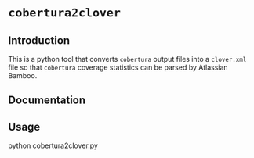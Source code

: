 `cobertura2clover`
====================

Introduction
------------

This is a python tool that converts `cobertura` output files into a `clover.xml`
file so that `cobertura` coverage statistics can be parsed by Atlassian Bamboo.

Documentation
-------------

Usage
-----

python cobertura2clover.py <origin> <destination>

